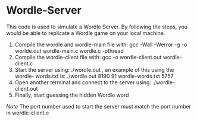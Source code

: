 # Wordle-Server

This code is used to simulate a Wordle Server. By following the steps, you would be able to replicate a Wordle game on your local machine.

1) Compile the wordle and wordle-main file with: gcc -Wall -Werror -g -o worlde.out wordle-main.c wordle.c -pthread
2) Compile the wordle-client file with: gcc -o wordle-client.out wordle-client.c
3) Start the server using: ./wordle.out <port-number> <seed> <dictionary-filename> <number-of-words>, an example of this using the wordle- 
   words.txt is: ./wordle.out 8190 91 wordle-words.txt 5757
4) Open another terminal and connect to the server using: ./wordle-client.out
5) Finally, start guessing the hidden Wordle word

*Note* The port number used to start the server must match the port number in wordle-client.c
